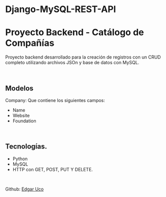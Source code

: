 # Django-MySQL-REST-API

# Proyecto Backend - Catálogo de Compañías
Proyecto backend desarrollado para la creación de registros con un CRUD completo utilizando archivos JSOn y base de datos con MySQL. 
 
 

<br/>

##  Modelos 

Company:
Que contiene los siguientes campos:     

   * Name
   * Website
   * Foundation
      
   

<br/>

##  Tecnologías.

* Python
* MySQL
* HTTP con GET, POST, PUT Y DELETE.



<br/>




Github:
[Edgar Uco](https://github.com/Ed-Uco) 